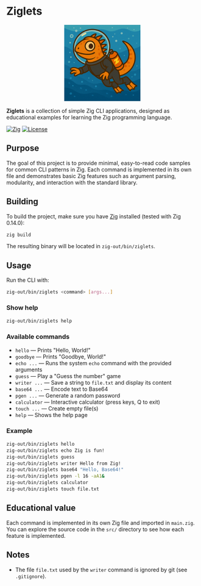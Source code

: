 # Ziglets

<div align="center">
    <img src="img/zero.png" alt="Ziglets Logo" width="200"/>
</div>

**Ziglets** is a collection of simple Zig CLI applications, designed as educational examples for learning the Zig programming language.

[![Zig](https://img.shields.io/badge/Zig-0.14.0-orange.svg)](https://ziglang.org/download/)
[![License](https://img.shields.io/badge/GPL-3.0-blue.svg)](https://opensource.org/licenses/GPL-3.0)

## Purpose

The goal of this project is to provide minimal, easy-to-read code samples for common CLI patterns in Zig. Each command is implemented in its own file and demonstrates basic Zig features such as argument parsing, modularity, and interaction with the standard library.

## Building

To build the project, make sure you have [Zig](https://ziglang.org/download/) installed (tested with Zig 0.14.0):

```sh
zig build
```

The resulting binary will be located in `zig-out/bin/ziglets`.

## Usage

Run the CLI with:

```sh
zig-out/bin/ziglets <command> [args...]
```

### Show help

```sh
zig-out/bin/ziglets help
```

### Available commands

- `hello` &mdash; Prints "Hello, World!"
- `goodbye` &mdash; Prints "Goodbye, World!"
- `echo ...` &mdash; Runs the system `echo` command with the provided arguments
- `guess` &mdash; Play a "Guess the number" game
- `writer ...` &mdash; Save a string to `file.txt` and display its content
- `base64 ...` &mdash; Encode text to Base64
- `pgen ...` &mdash; Generate a random password
- `calculator` &mdash; Interactive calculator (press keys, Q to exit)
- `touch ...` &mdash; Create empty file(s)
- `help` &mdash; Shows the help page

### Example

```sh
zig-out/bin/ziglets hello
zig-out/bin/ziglets echo Zig is fun!
zig-out/bin/ziglets guess
zig-out/bin/ziglets writer Hello from Zig!
zig-out/bin/ziglets base64 "Hello, Base64!"
zig-out/bin/ziglets pgen -l 16 -aA1&
zig-out/bin/ziglets calculator
zig-out/bin/ziglets touch file.txt
```

## Educational value

Each command is implemented in its own Zig file and imported in `main.zig`.  
You can explore the source code in the `src/` directory to see how each feature is implemented.

## Notes

- The file `file.txt` used by the `writer` command is ignored by git (see `.gitignore`).

